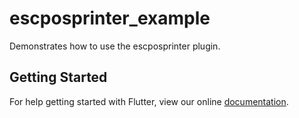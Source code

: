 # escposprinter_example

Demonstrates how to use the escposprinter plugin.

## Getting Started

For help getting started with Flutter, view our online
[documentation](https://flutter.io/).
